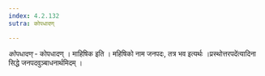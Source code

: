 ```yaml
---
index: 4.2.132
sutra: कोपधादण्

---
```

_कोपधादण्_ - कोपधादण् । माहिषिक इति । महिषिको नाम जनपदः, तत्र भव इत्यर्थः ।प्रस्थोत्तरपदे॑त्यादिना सिद्धे जनपदवुञ्बाधनार्थमिदम् ।